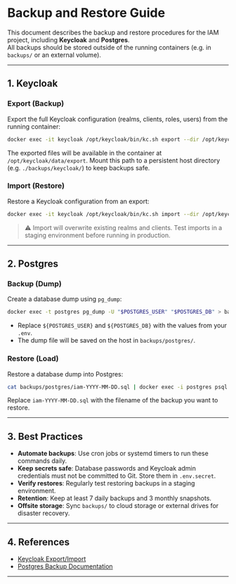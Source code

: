 # Backup and Restore Guide

This document describes the backup and restore procedures for the IAM project, including **Keycloak** and **Postgres**.  
All backups should be stored outside of the running containers (e.g. in `backups/` or an external volume).

---

## 1. Keycloak

### Export (Backup)
Export the full Keycloak configuration (realms, clients, roles, users) from the running container:

```bash
docker exec -it keycloak /opt/keycloak/bin/kc.sh export --dir /opt/keycloak/data/export
```

The exported files will be available in the container at `/opt/keycloak/data/export`.
Mount this path to a persistent host directory (e.g. `./backups/keycloak/`) to keep backups safe.

### Import (Restore)

Restore a Keycloak configuration from an export:

```bash
docker exec -it keycloak /opt/keycloak/bin/kc.sh import --dir /opt/keycloak/data/export
```

> ⚠️ Import will overwrite existing realms and clients. Test imports in a staging environment before running in production.

---

## 2. Postgres

### Backup (Dump)

Create a database dump using `pg_dump`:

```bash
docker exec -t postgres pg_dump -U "$POSTGRES_USER" "$POSTGRES_DB" > backups/postgres/iam-$(date +%F).sql
```

* Replace `${POSTGRES_USER}` and `${POSTGRES_DB}` with the values from your `.env`.
* The dump file will be saved on the host in `backups/postgres/`.

### Restore (Load)

Restore a database dump into Postgres:

```bash
cat backups/postgres/iam-YYYY-MM-DD.sql | docker exec -i postgres psql -U ${POSTGRES_USER} -d ${POSTGRES_DB}
```

Replace `iam-YYYY-MM-DD.sql` with the filename of the backup you want to restore.

---

## 3. Best Practices

* **Automate backups**: Use cron jobs or systemd timers to run these commands daily.
* **Keep secrets safe**: Database passwords and Keycloak admin credentials must not be committed to Git. Store them in `.env.secret`.
* **Verify restores**: Regularly test restoring backups in a staging environment.
* **Retention**: Keep at least 7 daily backups and 3 monthly snapshots.
* **Offsite storage**: Sync `backups/` to cloud storage or external drives for disaster recovery.

---

## 4. References

* [Keycloak Export/Import](https://www.keycloak.org/server/importExport)
* [Postgres Backup Documentation](https://www.postgresql.org/docs/current/backup.html)

---

